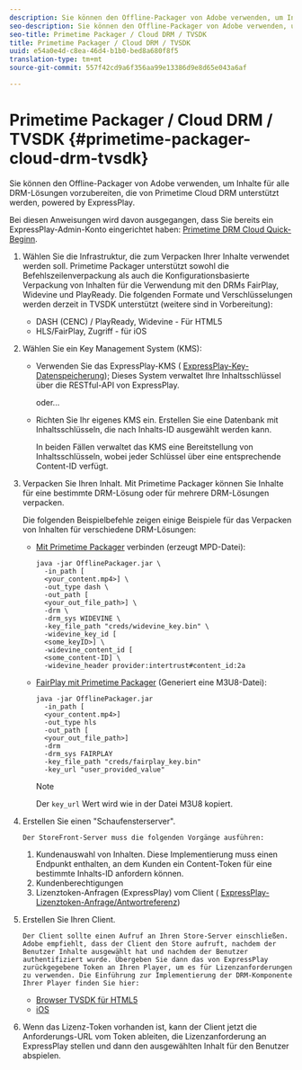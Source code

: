 ```yaml
---
description: Sie können den Offline-Packager von Adobe verwenden, um Inhalte für alle DRM-Lösungen vorzubereiten, die von Primetime Cloud DRM unterstützt werden, powered by ExpressPlay.
seo-description: Sie können den Offline-Packager von Adobe verwenden, um Inhalte für alle DRM-Lösungen vorzubereiten, die von Primetime Cloud DRM unterstützt werden, powered by ExpressPlay.
seo-title: Primetime Packager / Cloud DRM / TVSDK
title: Primetime Packager / Cloud DRM / TVSDK
uuid: e54a0e4d-c8ea-46d4-b1b0-bed8a680f8f5
translation-type: tm+mt
source-git-commit: 557f42cd9a6f356aa99e13386d9e8d65e043a6af

---
```



# Primetime Packager / Cloud DRM / TVSDK {#primetime-packager-cloud-drm-tvsdk}

Sie können den Offline-Packager von Adobe verwenden, um Inhalte für alle DRM-Lösungen vorzubereiten, die von Primetime Cloud DRM unterstützt werden, powered by ExpressPlay.

Bei diesen Anweisungen wird davon ausgegangen, dass Sie bereits ein ExpressPlay-Admin-Konto eingerichtet haben: [Primetime DRM Cloud Quick-Beginn](../../../multi-drm-workflows/quick-start/quick-overview.md).
1. Wählen Sie die Infrastruktur, die zum Verpacken Ihrer Inhalte verwendet werden soll. Primetime Packager unterstützt sowohl die Befehlszeilenverpackung als auch die Konfigurationsbasierte Verpackung von Inhalten für die Verwendung mit den DRMs FairPlay, Widevine und PlayReady. Die folgenden Formate und Verschlüsselungen werden derzeit in TVSDK unterstützt (weitere sind in Vorbereitung):

   * DASH (CENC) / PlayReady, Widevine - Für HTML5
   * HLS/FairPlay, Zugriff - für iOS

1. Wählen Sie ein Key Management System (KMS):

   * Verwenden Sie das ExpressPlay-KMS ( [ExpressPlay-Key-Datenspeicherung](https://www.expressplay.com/developer/key-storage/)); Dieses System verwaltet Ihre Inhaltsschlüssel über die RESTful-API von ExpressPlay.

      oder...

   * Richten Sie Ihr eigenes KMS ein. Erstellen Sie eine Datenbank mit Inhaltsschlüsseln, die nach Inhalts-ID ausgewählt werden kann.

      In beiden Fällen verwaltet das KMS eine Bereitstellung von Inhaltsschlüsseln, wobei jeder Schlüssel über eine entsprechende Content-ID verfügt.

1. Verpacken Sie Ihren Inhalt. Mit Primetime Packager können Sie Inhalte für eine bestimmte DRM-Lösung oder für mehrere DRM-Lösungen verpacken.

   Die folgenden Beispielbefehle zeigen einige Beispiele für das Verpacken von Inhalten für verschiedene DRM-Lösungen:

   * [Mit Primetime Packager](https://helpx.adobe.com/content/dam/help/en/primetime/guides/offline_packager_getting_started.pdf#page=19) verbinden (erzeugt MPD-Datei):

      ```
      java -jar OfflinePackager.jar \ 
        -in_path [ 
        <your_content.mp4>] \ 
        -out_type dash \ 
        -out_path [ 
        <your_out_file_path>] \ 
        -drm \ 
        -drm_sys WIDEVINE \ 
        -key_file_path "creds/widevine_key.bin" \ 
        -widevine_key_id [ 
        <some_keyID>] \ 
        -widevine_content_id [ 
        <some_content-ID] \ 
        -widevine_header provider:intertrust#content_id:2a
      ```

   * [FairPlay mit Primetime Packager](https://helpx.adobe.com/content/dam/help/en/primetime/guides/offline_packager_getting_started.pdf#page=20) (Generiert eine M3U8-Datei):

      ```
      java -jar OfflinePackager.jar  
        -in_path [ 
        <your_content.mp4>]  
        -out_type hls  
        -out_path [ 
        <your_out_file_path>]  
        -drm  
        -drm_sys FAIRPLAY  
        -key_file_path "creds/fairplay_key.bin"  
        -key_url "user_provided_value"
      ```

      >[!NOTE]
      >
      >Der `key_url` Wert wird wie in der Datei M3U8 kopiert.

1. Erstellen Sie einen &quot;Schaufensterserver&quot;.

       Der StoreFront-Server muss die folgenden Vorgänge ausführen:
   
   1. Kundenauswahl von Inhalten. Diese Implementierung muss einen Endpunkt enthalten, an dem Kunden ein Content-Token für eine bestimmte Inhalts-ID anfordern können.
   1. Kundenberechtigungen
   1. Lizenztoken-Anfragen (ExpressPlay) vom Client ( [ExpressPlay-Lizenztoken-Anfrage/Antwortreferenz](../../../multi-drm-workflows/license-token-req-resp-ref/license-req-resp-overview.md))

1. Erstellen Sie Ihren Client.

       Der Client sollte einen Aufruf an Ihren Store-Server einschließen. Adobe empfiehlt, dass der Client den Store aufruft, nachdem der Benutzer Inhalte ausgewählt hat und nachdem der Benutzer authentifiziert wurde. Übergeben Sie dann das von ExpressPlay zurückgegebene Token an Ihren Player, um es für Lizenzanforderungen zu verwenden. Die Einführung zur Implementierung der DRM-Komponente Ihrer Player finden Sie hier:
   
   * [Browser TVSDK für HTML5](https://help.adobe.com/en_US/primetime/psdk/browser_tvsdk/index.html#PSDKs-reference-DRM_interface_overview)
   * [iOS](../../../../programming/tvsdk-3x-ios-prog/ios-3x-drm-content-security/ios-3x-apple-fairplay-tvsdk.md)

1. Wenn das Lizenz-Token vorhanden ist, kann der Client jetzt die Anforderungs-URL vom Token ableiten, die Lizenzanforderung an ExpressPlay stellen und dann den ausgewählten Inhalt für den Benutzer abspielen.
